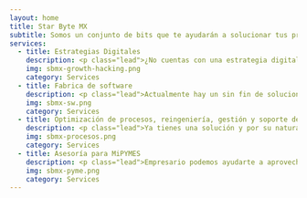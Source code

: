 ```yaml
---
layout: home
title: Star Byte MX
subtitle: Somos un conjunto de bits que te ayudarán a solucionar tus problemas.
services:
  - title: Estrategias Digitales
    description: <p class="lead">¿No cuentas con una estrategia digital integral? ¿Quieres posicionarte en Internet? Nosotros te ayudaremos a que te encuentren en los buscadores, mejor aún, que hablen de ti.</p>
    img: sbmx-growth-hacking.png
    category: Services
  - title: Fabrica de software
    description: <p class="lead">Actualmente hay un sin fin de soluciones tecnológicas y ninguna se adapta a lo que necesitas. Nosotros relizaremos el análisis, diseño y desarrollo para que tu sólo te preocupes por tu siguiente gran paso.</p>
    img: sbmx-sw.png
    category: Services
  - title: Optimización de procesos, reingeniería, gestión y soporte de aplicaciones
    description: <p class="lead">Ya tienes una solución y por su naturaleza necesita evolucionar a los nuevos modelos de negocio, realizar correcciones, mejoras, o simplemente darle soporte para que tu sólo te preocupes por impulsar tu empresa.</p>
    img: sbmx-procesos.png
    category: Services
  - title: Asesoría para MiPYMES
    description: <p class="lead">Empresario podemos ayudarte a aprovechar de forma eficiente tus áreas de oportunidad, fortalecer y ampliar tu Branding.</p>
    img: sbmx-pyme.png
    category: Services
---
```


